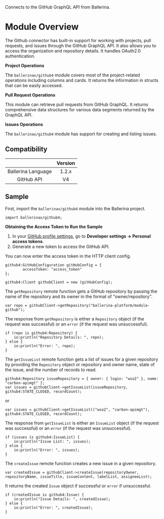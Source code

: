 Connects to the GitHub GraphQL API from Ballerina.

# Module Overview

The Github connector has built-in support for working with projects, pull requests, and issues through the GitHub GraphQL API. It also allows you to access the organization and repository details. It handles OAuth2.0 authentication.

**Project Operations**

The `ballerinax/github4` module covers most of the project-related operations including columns and cards. It returns the information in structs that can be easily accessed.

**Pull Request Operations**

This module can retrieve pull requests from GitHub GraphQL. It returns comprehensive data structures for various data segments returned by the GraphQL API.

**Issues Operations**

The `ballerinax/github4` module has support for creating and listing issues.


## Compatibility
|                             |       Version               |
|:---------------------------:|:---------------------------:|
| Ballerina Language          | 1.2.x                       |
| GitHub API                  | V4                          |

## Sample

First, import the `ballerinax/github4` module into the Ballerina project.

```ballerina
import ballerinax/github4;
```

**Obtaining the Access Token to Run the Sample**

1. In your [GitHub profile settings](https://github.com/settings/profile), go to **Developer settings -> Personal access tokens**.
2. Generate a new token to access the GitHub API.

You can now enter the access token in the HTTP client config.
```ballerina
github4:GitHubConfiguration gitHubConfig = {
        accessToken: "access_token"
};
 
github4:Client githubClient = new (gitHubConfig);
```

The `getRepository` remote function gets a GitHub repository by passing the name of the repository and its owner in the format of "owner/repository".
```ballerina
var repo = githubClient->getRepository("ballerina-platform/module-github");
```

The response from `getRepository` is either a `Repository` object (if the request was successful) or an `error` (if the request was unsuccessful).
```ballerina
if (repo is github4:Repository) {
    io:println("Repository Details: ", repo);
} else {
    io:println("Error: ", repo);
}
```

The `getIssueList` remote function gets a list of issues for a given repository by providing the `Repository` object or repository and owner name, state of the issue, and the number of records to read.

```ballerina
github4:Repository issueRepository = { owner: { login: "wso2" }, name: "carbon-apimgt" };
var issues = githubClient->getIssueList(issueRepository, github4:STATE_CLOSED, recordCount);
```
or
```ballerina
var issues = githubClient->getIssueList(("wso2", "carbon-apimgt"), github4:STATE_CLOSED, recordCount);
```

The response from `getIssueList` is either an `IssueList` object (if the request was successful) or an `error` (if the request was unsuccessful).

```ballerina
if (issues is github4:IssueList) {
    io:println("Issue List: ", issues);
} else {
    io:println("Error: ", issues);
}
```

The `createIssue` remote function creates a new issue in a given repository.

```ballerina
var createdIssue = githubClient->createIssue(repositoryOwner, repositoryName, issueTitle, issueContent, labelList, assigneeList);
```

It returns the created `Issue` object if successful or `error` if unsuccessful.

```ballerina
if (createdIssue is github4:Issue) {
    io:println("Issue Details: ", createdIssue);
} else {
    io:println("Error: ", createdIssue);
}
```
